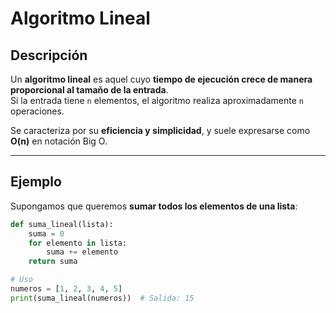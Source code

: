 # Algoritmo Lineal

## Descripción
Un **algoritmo lineal** es aquel cuyo **tiempo de ejecución crece de manera proporcional al tamaño de la entrada**.  
Si la entrada tiene `n` elementos, el algoritmo realiza aproximadamente `n` operaciones.  

Se caracteriza por su **eficiencia y simplicidad**, y suele expresarse como **O(n)** en notación Big O.

---

## Ejemplo

Supongamos que queremos **sumar todos los elementos de una lista**:

```python
def suma_lineal(lista):
    suma = 0
    for elemento in lista:
        suma += elemento
    return suma

# Uso
numeros = [1, 2, 3, 4, 5]
print(suma_lineal(numeros))  # Salida: 15
